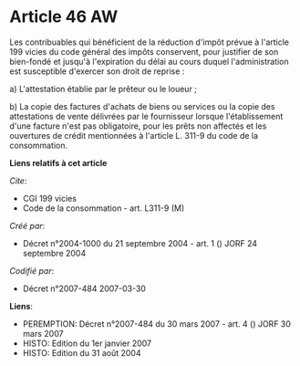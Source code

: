 # Article 46 AW

Les contribuables qui bénéficient de la réduction d'impôt prévue à l'article 199 vicies du code général des impôts
conservent, pour justifier de son bien-fondé et jusqu'à l'expiration du délai au cours duquel l'administration est
susceptible d'exercer son droit de reprise :

a) L'attestation établie par le prêteur ou le loueur ;

b) La copie des factures d'achats de biens ou services ou la copie des attestations de vente délivrées par le fournisseur
lorsque l'établissement d'une facture n'est pas obligatoire, pour les prêts non affectés et les ouvertures de crédit
mentionnées à l'article L. 311-9 du code de la consommation.

**Liens relatifs à cet article**

_Cite_:

  - CGI 199 vicies
  - Code de la consommation - art. L311-9 (M)

_Créé par_:

  - Décret n°2004-1000 du 21 septembre 2004 - art. 1 () JORF 24 septembre 2004

_Codifié par_:

  - Décret n°2007-484 2007-03-30

**Liens**:

  - PEREMPTION: Décret n°2007-484 du 30 mars 2007 - art. 4 () JORF 30 mars 2007
  - HISTO: Edition du 1er janvier 2007
  - HISTO: Edition du 31 août 2004

